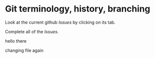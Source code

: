 # Git terminology, history, branching

Look at the current github *Issues* by clicking on its tab.

Complete all of the *Issues*.

hello there 

changing file again
